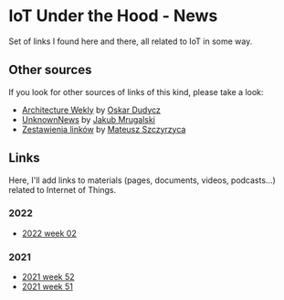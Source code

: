 # IoT Under the Hood - News
Set of links I found here and there, all related to IoT in some way.

## Other sources

If you look for other sources of links of this kind, please take a look:

- [Architecture Wekly](https://github.com/oskardudycz/ArchitectureWeekly) by [Oskar Dudycz](https://github.com/oskardudycz)
- [UnknownNews](https://mrugalski.pl/unknownews.html) by [Jakub Mrugalski](https://mrugalski.pl/)
- [Zestawienia linków](https://devopsiarz.pl/zestawienia/) by [Mateusz Szczyrzyca](https://github.com/mateusz-szczyrzyca)

## Links

Here, I'll add links to materials (pages, documents, videos, podcasts...) related to Internet of Things.

### 2022

- [2022 week 02](./2022/2022W02.md)
### 2021

- [2021 week 52](./2021/2021W52.md)
- [2021 week 51](./2021/2021W51.md)
